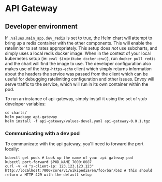 # API Gateway

## Developer environment

If `.Values.main_app.dev_redis` is set to true, the Helm chart will
attempt to bring up a redis container with the other components. This
will enable the ratelimiter to set rates appropriately. This setup
does *not* use subcharts, and simply uses a local redis docker
image. When in the context of your local kubernetes setup (ie: `eval
$(minikube docker-env)`), run `docker pull redis` and the chart will
find the image to use. The developer configuration also makes use of
the `http-https-echo` client which simply returns information about the
headers the service was passed from the client which can be useful for
debugging ratelimiting configuration and other issues. Envoy will serve traffic to
the service, which will run in its own container within the pod.

To run an instance of api-gateway, simply install it using the set of
stub developer variables:

```
cd charts/
helm package api-gateway
helm install -f api-gateway/values-devel.yaml api-gateway-0.0.1.tgz
```

### Communicating with a dev pod

To communicate with the api gateway, you'll need to forward the port locally:
```
kubectl get pods # Look up the name of your api gateway pod
kubectl port-forward $POD_NAME 7000:8087
curl -v -H "x-client-ip: 123.123.123.123" http://localhost:7000/core/v1/wikipedia/en/foo/bar/baz # this should return a HTTP 429 with the default setup
```
